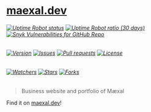 # [maexal.dev][link:maexal]

###### [![Uptime Robot status][img:uptimerobot-status]][link:uptimerobot-status] [![Uptime Robot ratio (30 days)][img:uptimerobot-ratio]][link:uptimerobot-status] [![Snyk Vulnerabilities for GitHub Repo][img:snyk]][link:snyk]

###### [![Version][img:github-version]][link:github-version] [![Issues][img:github-issues]][link:github-issues] [![Pull requests][img:github-prs]][link:github-prs] [![License][img:github-license]][link:github-license]

###### [![Watchers][img:watchers]][link:watchers] [![Stars][img:stars]][link:stars] [![Forks][img:forks]][link:forks]

> Business website and portfolio of Mæxal

Find it on [maexal.dev][link:maexal]!

[img:uptimerobot-status]: https://img.shields.io/uptimerobot/status/m786492674-8530fef8f4f2e8316568821c
[img:uptimerobot-ratio]: https://img.shields.io/uptimerobot/ratio/m786492674-8530fef8f4f2e8316568821c
[link:uptimerobot-status]: https://status.maexal.dev/786492674
[img:snyk]: https://img.shields.io/snyk/vulnerabilities/github/Maexal/maexal.dev
[link:snyk]: https://app.snyk.io/org/maexal/project/67ad71c0-dad3-4119-abb5-2895409f408c
[img:github-version]: https://img.shields.io/github/package-json/v/Maexal/maexal.dev
[link:github-version]: https://github.com/Maexal/maexal.dev
[img:github-issues]: https://img.shields.io/github/issues/Maexal/maexal.dev
[link:github-issues]: https://github.com/Maexal/maexal.dev/issues
[img:github-prs]: https://img.shields.io/github/issues-pr/Maexal/maexal.dev
[link:github-prs]: https://github.com/Maexal/maexal.dev/pulls
[img:github-license]: https://img.shields.io/github/license/Maexal/maexal.dev
[link:github-license]: https://github.com/Maexal/maexal.dev/blob/production/LICENSE
[img:watchers]: https://img.shields.io/github/watchers/Maexal/maexal.dev?style=social
[link:watchers]: https://github.com/Maexal/maexal.dev/watchers
[img:stars]: https://img.shields.io/github/stars/Maexal/maexal.dev?style=social
[link:stars]: https://github.com/Maexal/maexal.dev/stargazers
[img:forks]: https://img.shields.io/github/forks/Maexal/maexal.dev?style=social
[link:forks]: https://github.com/Maexal/maexal.dev/forks
[link:maexal]: https://maexal.dev/
